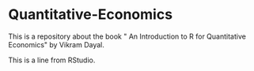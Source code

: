 # Quantitative-Economics
This is a repository about the book " An Introduction to R for Quantitative Economics"  by Vikram Dayal.

This is a line from RStudio.

